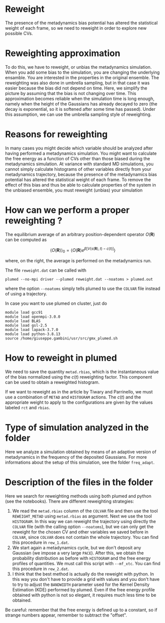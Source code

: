 # Reweight
The presence of the metadynamics bias potential has altered the statistical weight of each frame, so we need to reweight in order to explore new possible CVs.


# Reweighting approximation
To do this, we have to reweight, or unbias the metadynamics simulation. When you add some bias to the simulation, you are changing the underlying ensamble. You are interested in the properties in the original ensemble. The reweighting was also done in umbrella sampling, but in that case it was easier because the bias did not depend on time. Here, we simplify the picture by assuming that the bias is not changing over time. This approximation becomes reliable when the simulation time is long enough, namely when the height of the Gaussians has already decayed to zero (the decay is exponential, so it is softened after some time has passed). Under this assumption, we can use the umbrella sampling style of reweighting.

# Reasons for reweighting
In many cases you might decide which variable should be analyzed after having performed a metadynamics simulation. You might want to calculate the free energy as a function of CVs other than those biased during the metadynamics simulation. At variance with standard MD simulations, you cannot simply calculate histograms of other variables directly from your metadynamics trajectory, because the presence of the metadynamics bias potential has altered the statistical weight of each frame. To remove the effect of this bias and thus be able to calculate properties of the system in the unbiased ensemble, you must reweight (unbias) your simulation


# How can we perform a proper reweighting ?
The equilibrium average of an arbitrary position-dependent operator $O(\mathbf{R})$ can be computed as 

$$\langle O(\mathbf{R})\rangle_0=\langle O(\mathbf{R})e^{\beta[V(s(\mathbf{R}), t)-c(t)]}\rangle$$

where, on the right, the average is performed on the metadynamics run. 

The file `reweight.dat` can be called with 
```
plumed --no-mpi driver --plumed reweight.dat --noatoms > plumed.out
```
where the option `--noatoms` simply tells plumed to use the `COLVAR` file instead of using a trajectory. 

In case you want to use plumed on cluster, just do
```
module load gcc91
module load openmpi-3.0.0
module load BLAS
module load gsl-2.5
module load lapack-3.7.0
module load python-3.8.13 
source /home/giuseppe.gambini/usr/src/gmx_plumed.sh
```

# How to reweight in plumed
We need to save the quantity `metad.rbias`, which is the instantaneous value of the bias normalized using the $c(t)$ reweighting factor. This component can be used to obtain a reweighted histogram. 

If we want to reweight as in the article by Tiwary and Parrinello, we must use a combination of `METAD` and `HISTOGRAM` actions. The $c(t)$ and the appropriate weight to apply to the configurations are given by the values labeled `rct` and `rbias`.


# Type of simulation analyzed in the folder
Here we analyze a simulation obtained by means of an adaptive version of metadynamics in the frequency of the deposited Gaussians. For more informations about the setup of this simulation, see the folder `freq_adapt`. 


# Description of the files in the folder
Here we search for reweighting methods using both plumed and python (see the notebooks). There are different reweighting strategies: 
1. We read the `metad.rbias` column of the `COLVAR` file and then use the tool `REWEIGHT_METAD` using `metad.rbias` as argument. Next we use the tool `HISTOGRAM`. In this way we can reweight the trajectory using directly the `COLVAR` file (with the calling option `--noatoms`), but we can only get the reweight for the chosen CV and other variables we saved before in `COLVAR`, since `COLVAR` does not contain the whole trajectory. You can find this procedure in `rew_1.dat`.
2. We start again a metadynamics cycle, but we don't deposit any Gaussian (we impose a very large `PACE`). After this, we obtain the probability distribution as before with `HISTOGRAM` and the free energy profiles of quantities. We must call this script with `--mf_xtc`. You can find this procedure in `rew_2.dat`.
3. I think that the best method is actually do the reweight with python. In this way you don't have to provide a grid with values and you don't have to try to adjust the `BANDWIDTH` parameter used for the Kernel Density Estimation (KDE) performed by plumed. Even if the free energy profile obtained with python is not so elegant, it requires much less time to be obtained. 


Be careful: remember that the free energy is defined up to a constant, so if strange numbers appear, remember to subtract the "offset". 
 




